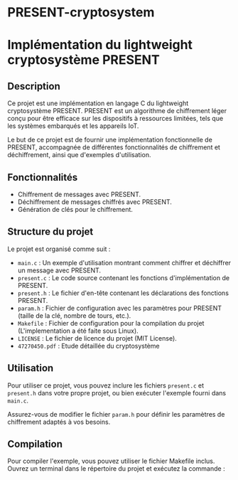 # PRESENT-cryptosystem
# Implémentation du lightweight cryptosystème PRESENT


## Description

Ce projet est une implémentation en langage C du lightweight cryptosystème PRESENT. 
PRESENT est un algorithme de chiffrement léger conçu pour être efficace sur les dispositifs à ressources limitées, tels que les systèmes embarqués et les appareils IoT.

Le but de ce projet est de fournir une implémentation fonctionnelle de PRESENT, accompagnée de différentes fonctionnalités de chiffrement et déchiffrement, ainsi que d'exemples d'utilisation.

## Fonctionnalités

- Chiffrement de messages avec PRESENT.
- Déchiffrement de messages chiffrés avec PRESENT.
- Génération de clés pour le chiffrement.

## Structure du projet

Le projet est organisé comme suit :

- `main.c` : Un exemple d'utilisation montrant comment chiffrer et déchiffrer un message avec PRESENT.
- `present.c` : Le code source contenant les fonctions d'implémentation de PRESENT.
- `present.h` : Le fichier d'en-tête contenant les déclarations des fonctions PRESENT.
- `param.h` : Fichier de configuration avec les paramètres pour PRESENT (taille de la clé, nombre de tours, etc.).
- `Makefile` : Fichier de configuration pour la compilation du projet (L'implementation a été faite sous Linux).
- `LICENSE` : Le fichier de licence du projet (MIT License).
- `47270450.pdf` : Etude détaillée du cryptosystème 

## Utilisation

Pour utiliser ce projet, vous pouvez inclure les fichiers `present.c` et `present.h` dans votre propre projet, ou bien exécuter l'exemple fourni dans `main.c`.

Assurez-vous de modifier le fichier `param.h` pour définir les paramètres de chiffrement adaptés à vos besoins.

## Compilation

Pour compiler l'exemple, vous pouvez utiliser le fichier Makefile inclus. Ouvrez un terminal dans le répertoire du projet et exécutez la commande :

